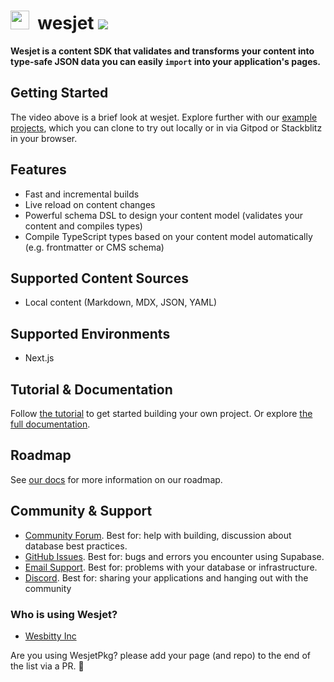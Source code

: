 # <img src="https://i.ibb.co/dMH4HS8/wesjet.png" height="30" />&nbsp;&nbsp;wesjet [![](https://badgen.net/npm/v/wesjet)](https://www.npmjs.com/wesjet/packages)

**Wesjet is a content SDK that validates and transforms your content into type-safe JSON data you can easily `import` into your application's pages.**

## Getting Started

The video above is a brief look at wesjet. Explore further with our [example projects](https://www.wesbitty.com/examples), which you can clone to try out locally or in via Gitpod or Stackblitz in your browser.

## Features
- Fast and incremental builds
- Live reload on content changes
- Powerful schema DSL to design your content model (validates your content and compiles types)
- Compile TypeScript types based on your content model automatically (e.g. frontmatter or CMS schema)

## Supported Content Sources
- Local content (Markdown, MDX, JSON, YAML)

## Supported Environments
- Next.js

## Tutorial & Documentation
Follow [the tutorial](https://www.wesbitty.com/docs/getting-started) to get started building your own project. Or explore [the full documentation](https://www.wesbitty.com/docs).

## Roadmap
See [our docs](https://www.wesbitty.com/docs/other/roadmap) for more information on our roadmap.

## Community & Support

- [Community Forum](https://github.com/wesbitty/wesjet/discussions). Best for: help with building, discussion about database best practices.
- [GitHub Issues](https://github.com/wesbitty/wesjet/issues). Best for: bugs and errors you encounter using Supabase.
- [Email Support](mailto:admin@wesbitty.com). Best for: problems with your database or infrastructure.
- [Discord](https://discord.com). Best for: sharing your applications and hanging out with the community

### Who is using Wesjet?

- [Wesbitty Inc](https://wesbitty.com)

Are you using WesjetPkg? please add your page (and repo) to the end of the list via a PR. 🙏
